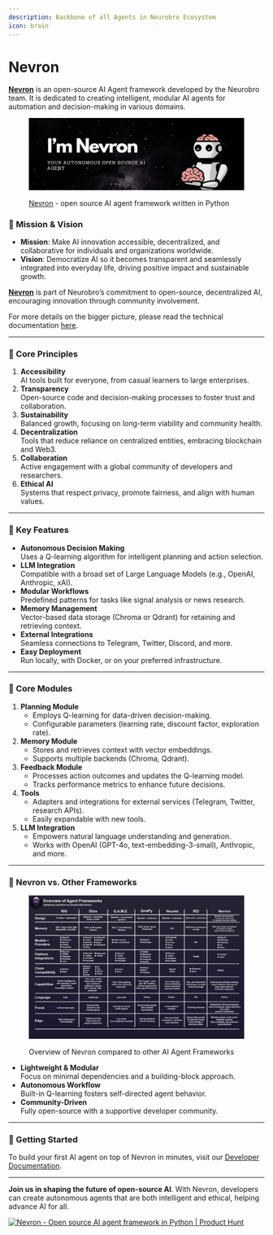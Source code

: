 ```yaml
---
description: Backbone of all Agents in Neurobro Ecosystem
icon: brain
---
```


# Nevron

[**Nevron**](https://github.com/axioma-ai-labs/nevron) is an open-source AI Agent framework developed by the Neurobro team. It is dedicated to creating intelligent, modular AI agents for automation and decision-making in various domains.

<figure><img src="../../.gitbook/assets/image (2).png" alt=""><figcaption><p><a href="https://github.com/axioma-ai-labs/nevron">Nevron</a> - open source AI agent framework written in Python</p></figcaption></figure>

### **🔸 Mission & Vision**

* **Mission**: Make AI innovation accessible, decentralized, and collaborative for individuals and organizations worldwide.
* **Vision**: Democratize AI so it becomes transparent and seamlessly integrated into everyday life, driving positive impact and sustainable growth.

[**Nevron**](https://github.com/axioma-ai-labs/nevron) is part of Neurobro’s commitment to open-source, decentralized AI, encouraging innovation through community involvement.

For more details on the bigger picture, please read the technical documentation [here](https://axioma-ai-labs.github.io/nevron/).

***

### **🔸 Core Principles**

1. **Accessibility**\
   AI tools built for everyone, from casual learners to large enterprises.
2. **Transparency**\
   Open-source code and decision-making processes to foster trust and collaboration.
3. **Sustainability**\
   Balanced growth, focusing on long-term viability and community health.
4. **Decentralization**\
   Tools that reduce reliance on centralized entities, embracing blockchain and Web3.
5. **Collaboration**\
   Active engagement with a global community of developers and researchers.
6. **Ethical AI**\
   Systems that respect privacy, promote fairness, and align with human values.

***

### **🔸 Key Features**

* **Autonomous Decision Making**\
  Uses a Q-learning algorithm for intelligent planning and action selection.
* **LLM Integration**\
  Compatible with a broad set of Large Language Models (e.g., OpenAI, Anthropic, xAI).
* **Modular Workflows**\
  Predefined patterns for tasks like signal analysis or news research.
* **Memory Management**\
  Vector-based data storage (Chroma or Qdrant) for retaining and retrieving context.
* **External Integrations**\
  Seamless connections to Telegram, Twitter, Discord, and more.
* **Easy Deployment**\
  Run locally, with Docker, or on your preferred infrastructure.

***

### **🔸 Core Modules**

1. **Planning Module**
   * Employs Q-learning for data-driven decision-making.
   * Configurable parameters (learning rate, discount factor, exploration rate).
2. **Memory Module**
   * Stores and retrieves context with vector embeddings.
   * Supports multiple backends (Chroma, Qdrant).
3. **Feedback Module**
   * Processes action outcomes and updates the Q-learning model.
   * Tracks performance metrics to enhance future decisions.
4. **Tools**
   * Adapters and integrations for external services (Telegram, Twitter, research APIs).
   * Easily expandable with new tools.
5. **LLM Integration**
   * Empowers natural language understanding and generation.
   * Works with OpenAI (GPT-4o, text-embedding-3-small), Anthropic, and more.

***

### **🔸 Nevron vs. Other Frameworks**

<figure><img src="../../.gitbook/assets/image (3).png" alt=""><figcaption><p>Overview of Nevron compared to other AI Agent Frameworks</p></figcaption></figure>

* **Lightweight & Modular**\
  Focus on minimal dependencies and a building-block approach.
* **Autonomous Workflow**\
  Built-in Q-learning fosters self-directed agent behavior.
* **Community-Driven**\
  Fully open-source with a supportive developer community.

***

### **🔸 Getting Started**

To build your first AI agent on top of Nevron in minutes, visit our [Developer Documentation](https://axioma-ai-labs.github.io/nevron/).

***

**Join us in shaping the future of open-source AI**. With Nevron, developers can create autonomous agents that are both intelligent and ethical, helping advance AI for all.

[![Nevron - Open source AI agent framework in Python | Product Hunt](https://api.producthunt.com/widgets/embed-image/v1/featured.svg?post_id=746855\&theme=light)](https://www.producthunt.com/posts/nevron?embed=true\&utm_source=badge-featured\&utm_medium=badge\&utm_souce=badge-nevron)
